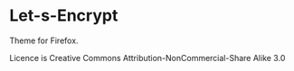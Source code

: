 # Let-s-Encrypt

Theme for Firefox.

Licence is Creative Commons Attribution-NonCommercial-Share Alike 3.0
